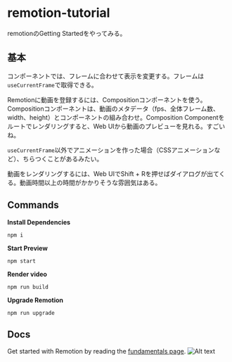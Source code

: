 # remotion-tutorial

remotionのGetting Startedをやってみる。

## 基本

コンポーネントでは、フレームに合わせて表示を変更する。フレームは`useCurrentFrame`で取得できる。

Remotionに動画を登録するには、Compositionコンポーネントを使う。Compositionコンポーネントは、動画のメタデータ（fps、全体フレーム数、width、height）とコンポーネントの組み合わせ。Composition Componentをルートでレンダリングすると、Web UIから動画のプレビューを見れる。すごいね。

`useCurrentFrame`以外でアニメーションを作った場合（CSSアニメーションなど）、ちらつくことがあるみたい。

動画をレンダリングするには、Web UIでShift + Rを押せばダイアログが出てくる。動画時間以上の時間がかかりそうな雰囲気はある。

## Commands

**Install Dependencies**

```console
npm i
```

**Start Preview**

```console
npm start
```

**Render video**

```console
npm run build
```

**Upgrade Remotion**

```console
npm run upgrade
```

## Docs

Get started with Remotion by reading the [fundamentals page](https://www.remotion.dev/docs/the-fundamentals).
![Alt text](image.png)